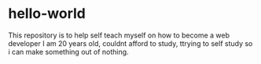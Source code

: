 # hello-world
This repository is to help self teach myself on how to become a web developer 
I am 20 years old, couldnt afford to study, ttrying to self study so i can make something out of nothing. 
